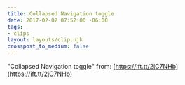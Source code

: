 ```yaml
---
title: Collapsed Navigation toggle
date: 2017-02-02 07:52:00 -06:00
tags:
- clips
layout: layouts/clip.njk
crosspost_to_medium: false
---
```


"Collapsed Navigation toggle"
from: [https://ift.tt/2jC7NHb](https://ift.tt/2jC7NHb)
